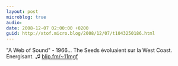 ```yaml
---
layout: post
microblog: true
audio: 
date: 2008-12-07 02:00:00 +0200
guid: http://xtof.micro.blog/2008/12/07/t1043250186.html
---
```

"A Web of Sound" - 1966... The Seeds évoluaient sur la West Coast. Energisant.  ♫ [blip.fm/~11mgf](http://blip.fm/~11mgf)
